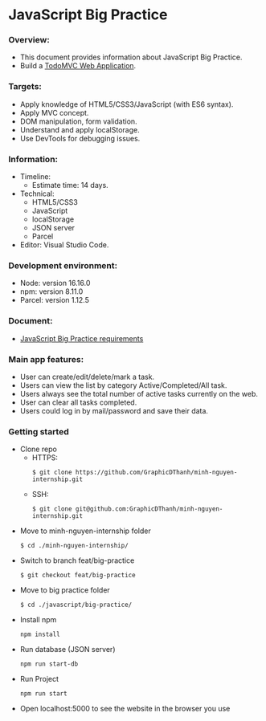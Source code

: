# JavaScript Big Practice

### Overview:

- This document provides information about JavaScript Big Practice.
- Build a [TodoMVC Web Application](https://todomvc.com/examples/vanilla-es6/#/).

### Targets:

- Apply knowledge of HTML5/CSS3/JavaScript (with ES6 syntax).
- Apply MVC concept.
- DOM manipulation, form validation.
- Understand and apply localStorage.
- Use DevTools for debugging issues.


### Information:

- Timeline:
  - Estimate time: 14 days.
- Technical:
  - HTML5/CSS3
  - JavaScript
  - localStorage
  - JSON server
  - Parcel
- Editor: Visual Studio Code.

### Development environment:

- Node: version 16.16.0
- npm: version 8.11.0
- Parcel: version 1.12.5

### Document:

- [JavaScript Big Practice requirements](https://docs.google.com/document/d/13EwoK3Z7N6oewtBez35zqiH7-w4GJ9HL4wDhA7nzt6c/edit)

### Main app features:

- User can create/edit/delete/mark a task.
- Users can view the list by category Active/Completed/All task.
- Users always see the total number of active tasks currently on the web.
- User can clear all tasks completed.
- Users could log in by mail/password and save their data.

### Getting started
- Clone repo
    - HTTPS: 
      ```
      $ git clone https://github.com/GraphicDThanh/minh-nguyen-internship.git
      ```
    - SSH: 
      ```
      $ git clone git@github.com:GraphicDThanh/minh-nguyen-internship.git
      ```
- Move to minh-nguyen-internship folder 
   ```
   $ cd ./minh-nguyen-internship/
   ```
- Switch to branch feat/big-practice
   ```
   $ git checkout feat/big-practice
   ```
- Move to big practice folder
   ```
   $ cd ./javascript/big-practice/
   ```
- Install npm 
   ```
   npm install
   ```
- Run database (JSON server)
   ```
   npm run start-db
   ```
- Run Project
   ```
   npm run start
   ```
- Open localhost:5000 to see the website in the browser you use
